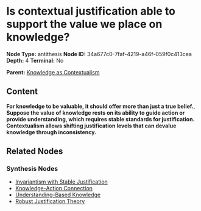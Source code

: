 # Is contextual justification able to support the value we place on knowledge?

**Node Type:** antithesis
**Node ID:** 34a677c0-7faf-4219-a46f-059f0c413cea
**Depth:** 4
**Terminal:** No

**Parent:** [Knowledge as Contextualism](knowledge-as-contextualism-synthesis-8789bac4-6814-45a9-a09a-a4c33f0e3f25.md)

## Content

**For knowledge to be valuable, it should offer more than just a true belief.**, **Suppose the value of knowledge rests on its ability to guide action or provide understanding, which requires stable standards for justification. Contextualism allows shifting justification levels that can devalue knowledge through inconsistency.**

## Related Nodes

### Synthesis Nodes

- [Invariantism with Stable Justification](invariantism-with-stable-justification-synthesis-220a3313-0c38-4d07-97db-cc95d5ab91ba.md)
- [Knowledge-Action Connection](knowledge-action-connection-synthesis-d41ad652-ad8b-4026-b0e4-030fecfbc5a3.md)
- [Understanding-Based Knowledge](understanding-based-knowledge-synthesis-72fc1ed9-de01-41d0-9d84-7b652d3e97cb.md)
- [Robust Justification Theory](robust-justification-theory-synthesis-c3acd515-5157-4ada-8772-597832d05290.md)
